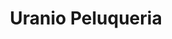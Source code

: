 ---
title: "Uranio Peluqueria"
url: /san-nicolas-de-los-garza/uranio-peluqueria/
shop: peluquería
---